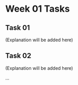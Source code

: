 # Week 01 Tasks

## Task 01
(Explanation will be added here)

## Task 02
(Explanation will be added here)

...
